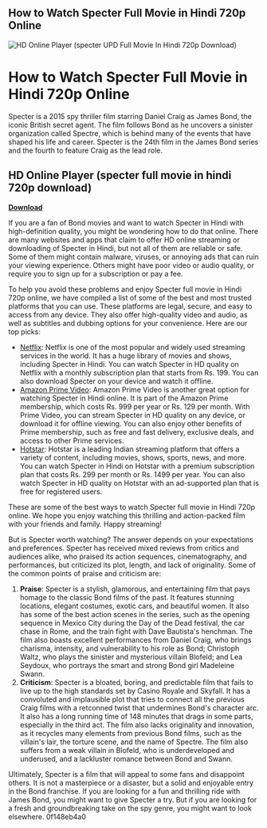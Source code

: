 ## How to Watch Specter Full Movie in Hindi 720p Online

 
![HD Online Player (specter UPD Full Movie In Hindi 720p Download)](https://encrypted-tbn0.gstatic.com/images?q=tbn:ANd9GcR0gKKZaHXmQZrK5lOIm5lKepUsRTR-dfHWKVrnlK14dO4M9pxAcRbe1A8t)

 
# How to Watch Specter Full Movie in Hindi 720p Online
 
Specter is a 2015 spy thriller film starring Daniel Craig as James Bond, the iconic British secret agent. The film follows Bond as he uncovers a sinister organization called Spectre, which is behind many of the events that have shaped his life and career. Specter is the 24th film in the James Bond series and the fourth to feature Craig as the lead role.
 
## HD Online Player (specter full movie in hindi 720p download)


[**Download**](https://www.google.com/url?q=https%3A%2F%2Furlca.com%2F2tKrx3&sa=D&sntz=1&usg=AOvVaw1G7hacMpk_FD4nkVWGnDVD)

 
If you are a fan of Bond movies and want to watch Specter in Hindi with high-definition quality, you might be wondering how to do that online. There are many websites and apps that claim to offer HD online streaming or downloading of Specter in Hindi, but not all of them are reliable or safe. Some of them might contain malware, viruses, or annoying ads that can ruin your viewing experience. Others might have poor video or audio quality, or require you to sign up for a subscription or pay a fee.
 
To help you avoid these problems and enjoy Specter full movie in Hindi 720p online, we have compiled a list of some of the best and most trusted platforms that you can use. These platforms are legal, secure, and easy to access from any device. They also offer high-quality video and audio, as well as subtitles and dubbing options for your convenience. Here are our top picks:
 
- [Netflix](https://www.netflix.com/in/title/80092779): Netflix is one of the most popular and widely used streaming services in the world. It has a huge library of movies and shows, including Specter in Hindi. You can watch Specter in HD quality on Netflix with a monthly subscription plan that starts from Rs. 199. You can also download Specter on your device and watch it offline.
- [Amazon Prime Video](https://www.amazon.com/Spectre-Daniel-Craig/dp/B019NB5EVG): Amazon Prime Video is another great option for watching Specter in Hindi online. It is part of the Amazon Prime membership, which costs Rs. 999 per year or Rs. 129 per month. With Prime Video, you can stream Specter in HD quality on any device, or download it for offline viewing. You can also enjoy other benefits of Prime membership, such as free and fast delivery, exclusive deals, and access to other Prime services.
- [Hotstar](https://www.hotstar.com/in/movies/spectre/1000074620/watch): Hotstar is a leading Indian streaming platform that offers a variety of content, including movies, shows, sports, news, and more. You can watch Specter in Hindi on Hotstar with a premium subscription plan that costs Rs. 299 per month or Rs. 1499 per year. You can also watch Specter in HD quality on Hotstar with an ad-supported plan that is free for registered users.

These are some of the best ways to watch Specter full movie in Hindi 720p online. We hope you enjoy watching this thrilling and action-packed film with your friends and family. Happy streaming!
  
But is Specter worth watching? The answer depends on your expectations and preferences. Specter has received mixed reviews from critics and audiences alike, who praised its action sequences, cinematography, and performances, but criticized its plot, length, and lack of originality. Some of the common points of praise and criticism are:

1. **Praise**: Specter is a stylish, glamorous, and entertaining film that pays homage to the classic Bond films of the past. It features stunning locations, elegant costumes, exotic cars, and beautiful women. It also has some of the best action scenes in the series, such as the opening sequence in Mexico City during the Day of the Dead festival, the car chase in Rome, and the train fight with Dave Bautista's henchman. The film also boasts excellent performances from Daniel Craig, who brings charisma, intensity, and vulnerability to his role as Bond; Christoph Waltz, who plays the sinister and mysterious villain Blofeld; and Lea Seydoux, who portrays the smart and strong Bond girl Madeleine Swann.
2. **Criticism**: Specter is a bloated, boring, and predictable film that fails to live up to the high standards set by Casino Royale and Skyfall. It has a convoluted and implausible plot that tries to connect all the previous Craig films with a retconned twist that undermines Bond's character arc. It also has a long running time of 148 minutes that drags in some parts, especially in the third act. The film also lacks originality and innovation, as it recycles many elements from previous Bond films, such as the villain's lair, the torture scene, and the name of Spectre. The film also suffers from a weak villain in Blofeld, who is underdeveloped and underused, and a lackluster romance between Bond and Swann.

Ultimately, Specter is a film that will appeal to some fans and disappoint others. It is not a masterpiece or a disaster, but a solid and enjoyable entry in the Bond franchise. If you are looking for a fun and thrilling ride with James Bond, you might want to give Specter a try. But if you are looking for a fresh and groundbreaking take on the spy genre, you might want to look elsewhere.
 0f148eb4a0
